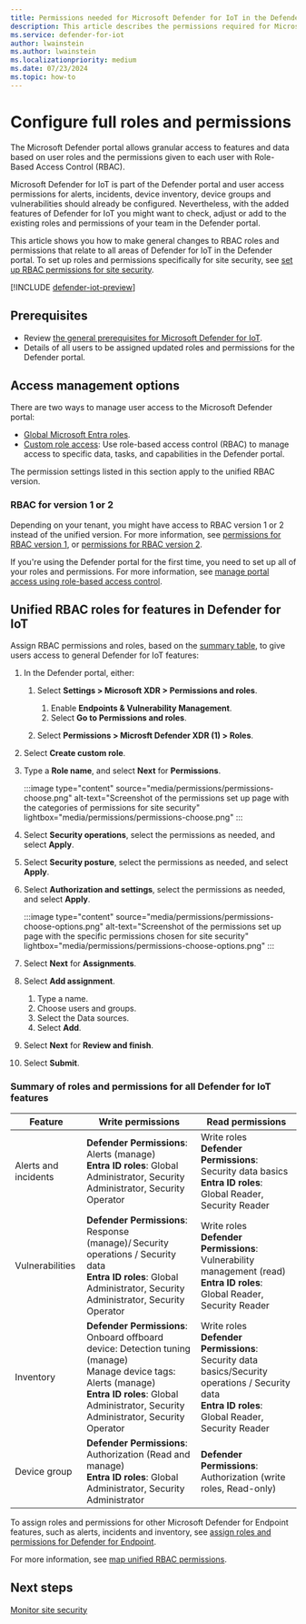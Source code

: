 ```yaml
---
title: Permissions needed for Microsoft Defender for IoT in the Defender portal
description: This article describes the permissions required for Microsoft Defender for IoT in the Microsoft Defender portal.
ms.service: defender-for-iot
author: lwainstein
ms.author: lwainstein
ms.localizationpriority: medium
ms.date: 07/23/2024
ms.topic: how-to
---
```


# Configure full roles and permissions
<!-- ok to use term configure instead of set up?-->
The Microsoft Defender portal allows granular access to features and data based on user roles and the permissions given to each user with Role-Based Access Control (RBAC).
<!-- are we assigning to the defender portal, MDE, Microsoft Defender for Endpoint -->
Microsoft Defender for IoT is part of the Defender portal and user access permissions for alerts, incidents, device inventory, device groups and vulnerabilities should already be configured. Nevertheless, with the added features of Defender for IoT you might want to check, adjust or add to the existing roles and permissions of your team in the Defender portal.
<!-- are we assigning to the defender portal, MDE, Microsoft Defender for Endpoint how to write the line below? -->
This article shows you how to make general changes to RBAC roles and permissions that relate to all areas of Defender for IoT in the Defender portal. To set up roles and permissions specifically for site security, see [set up RBAC permissions for site security](set-up-rbac.md).  

[!INCLUDE [defender-iot-preview](../includes//defender-for-iot-defender-public-preview.md)]

## Prerequisites

- Review [the general prerequisites for Microsoft Defender for IoT](prerequisites.md).
- Details of all users to be assigned updated roles and permissions for the Defender portal.

## Access management options

There are two ways to manage user access to the Microsoft Defender portal:

- [Global Microsoft Entra roles](/entra/identity/role-based-access-control/permissions-reference).
- [Custom role access](/defender-xdr/custom-roles): Use role-based access control (RBAC) to manage access to specific data, tasks, and capabilities in the Defender portal.

The permission settings listed in this section apply to the unified RBAC version.

### RBAC for version 1 or 2

Depending on your tenant, you might have access to RBAC version 1 or 2 instead of the unified version. For more information, see [permissions for RBAC version 1](/defender-endpoint/prepare-deployment), or [permissions for RBAC version 2](/defender-endpoint/user-roles#permission-options).

If you're using the Defender portal for the first time, you need to set up all of your roles and permissions. For more information, see [manage portal access using role-based access control](/defender-xdr/manage-rbac).

## Unified RBAC roles for features in Defender for IoT

Assign RBAC permissions and roles, based on the [summary table](#summary-of-roles-and-permissions-for-all-defender-for-iot-features), to give users access to general Defender for IoT<!-- Endpoint ?--> features:

1. In the Defender portal, either:
    1. Select **Settings > Microsoft XDR > Permissions and roles**.
        1. Enable **Endpoints & Vulnerability Management**.
        1. Select **Go to Permissions and roles**.

    1. Select **Permissions > Microsft Defender XDR (1) > Roles**.

1. Select **Create custom role**.
1. Type a **Role name**, and select **Next** for **Permissions**.

    :::image type="content" source="media/permissions/permissions-choose.png" alt-text="Screenshot of the permissions set up page with the categories of permissions for site security" lightbox="media/permissions/permissions-choose.png" :::

1. Select **Security operations**, select the permissions as needed, and select **Apply**.
1. Select **Security posture**, select the permissions as needed, and select **Apply**.
1. Select **Authorization and settings**, select the permissions as needed, and select **Apply**.

    :::image type="content" source="media/permissions/permissions-choose-options.png" alt-text="Screenshot of the permissions set up page with the specific permissions chosen for site security" lightbox="media/permissions/permissions-choose-options.png" :::

1. Select **Next** for **Assignments**.
1. Select **Add assignment**.
    1. Type a name.
    1. Choose users and groups.
    1. Select the Data sources.
    1. Select **Add**.
1. Select **Next** for **Review and finish**.
1. Select **Submit**.

### Summary of roles and permissions for all Defender for IoT features
<!-- MDE roles change to permissions-->
| Feature | Write permissions | Read permissions |
|---|----|---|
|Alerts and incidents| **Defender Permissions**: Alerts (manage) <br> **Entra ID roles**: Global Administrator, Security Administrator, Security Operator| Write roles<br> **Defender Permissions**: Security data basics<br>**Entra ID roles**: Global Reader, Security Reader |
|Vulnerabilities | **Defender Permissions**: Response (manage)/ Security operations / Security data <br>**Entra ID roles**: Global Administrator, Security Administrator, Security Operator | Write roles<br> **Defender Permissions**: Vulnerability management (read) <br> **Entra ID roles**: Global Reader, Security Reader |
|Inventory| **Defender Permissions**: Onboard offboard device: Detection tuning (manage) <br> Manage device tags: Alerts (manage) <br>**Entra ID roles**: Global Administrator, Security Administrator, Security Operator | Write roles <br>**Defender Permissions**: Security data basics/Security operations / Security data <br> **Entra ID roles**: Global Reader, Security Reader |
|Device group| **Defender Permissions**: Authorization (Read and manage) <br>**Entra ID roles**: Global Administrator, Security Administrator |**Defender Permissions**: Authorization (write roles, Read-only) |

To assign roles and permissions for other Microsoft Defender for Endpoint features, such as alerts, incidents and inventory, see [assign roles and permissions for Defender for Endpoint](/defender-endpoint/prepare-deployment).

For more information, see [map unified RBAC permissions](/defender-xdr/compare-rbac-roles#microsoft-entra-global-roles-access).

## Next steps

[Monitor site security](monitor-site-security.md)
